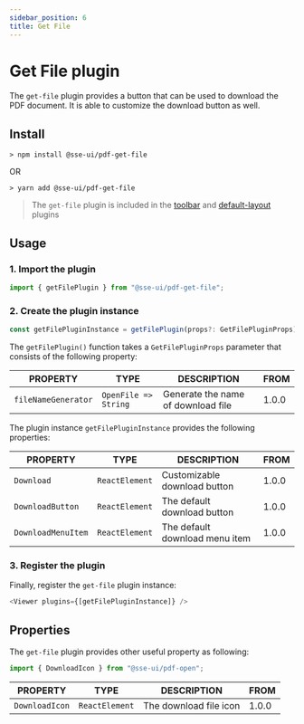 ```yaml
---
sidebar_position: 6
title: Get File
---
```


# Get File plugin

The `get-file` plugin provides a button that can be used to download the PDF document. It is able to customize the download button as well.

## Install

```
> npm install @sse-ui/pdf-get-file
```

OR

```
> yarn add @sse-ui/pdf-get-file
```

> The `get-file` plugin is included in the [toolbar](/docs/ui/sse-pdf-viewer/plugin/toolbar) and [default-layout](/docs/ui/sse-pdf-viewer/plugin/default-layout) plugins

## Usage

### 1. Import the plugin

```javascript
import { getFilePlugin } from "@sse-ui/pdf-get-file";
```

### 2. Create the plugin instance

```javascript
const getFilePluginInstance = getFilePlugin(props?: GetFilePluginProps);
```

The `getFilePlugin()` function takes a `GetFilePluginProps` parameter that consists of the following property:

| PROPERTY            | TYPE                 | DESCRIPTION                        | FROM  |
| ------------------- | -------------------- | ---------------------------------- | ----- |
| `fileNameGenerator` | `OpenFile => String` | Generate the name of download file | 1.0.0 |

The plugin instance `getFilePluginInstance` provides the following properties:

| PROPERTY           | TYPE           | DESCRIPTION                    | FROM  |
| ------------------ | -------------- | ------------------------------ | ----- |
| `Download`         | `ReactElement` | Customizable download button   | 1.0.0 |
| `DownloadButton`   | `ReactElement` | The default download button    | 1.0.0 |
| `DownloadMenuItem` | `ReactElement` | The default download menu item | 1.0.0 |

### 3. Register the plugin

Finally, register the `get-file` plugin instance:

```javascript
<Viewer plugins={[getFilePluginInstance]} />
```

## Properties

The `get-file` plugin provides other useful property as following:

```javascript
import { DownloadIcon } from "@sse-ui/pdf-open";
```

| PROPERTY       | TYPE           | DESCRIPTION            | FROM  |
| -------------- | -------------- | ---------------------- | ----- |
| `DownloadIcon` | `ReactElement` | The download file icon | 1.0.0 |
